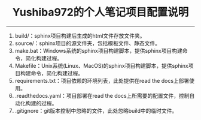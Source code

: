 # <center>Yushiba972的个人笔记项目配置说明<center>

------------------------------------------------------------------------


1. build/：sphinx项目构建后生成的html文件存放文件夹。
1. source/：sphinx项目的源文件夹，包括模板文件、静态文件。
1. make.bat：Windows系统的sphinx项目构建脚本，提供sphinx项目构建命令，简化构建过程。
1. Makefile：Unix系统(Linux、MacOS)的sphinx项目构建脚本，提供sphinx项目构建命令，简化构建过程。
1. requirements.txt：项目依赖的环境列表，此处提供在read the docs上部署使用。
1. .readthedocs.yaml：项目部署在read the docs上所需要的配置文件，控制自动化构建的过程。
1. .gitignore：git版本控制中忽略的文件，此处忽略build中的临时文件。